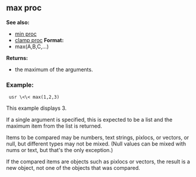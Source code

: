 ## max proc
**See also:**
*   [min proc](/ref/proc/min.md) 
*   [clamp proc](/ref/proc/clamp.md) <!-- -->
**Format:**
*   max(A,B,C,\...)
<!-- -->
**Returns:**
*   the maximum of the arguments.
### Example:

```
 usr \<\< max(1,2,3) 
```
 

This example displays
3. 

If a single argument is specified, this is expected to be a
list and the maximum item from the list is returned. 

Items to
be compared may be numbers, text strings, pixlocs, or vectors, or null,
but different types may not be mixed. (Null values can be mixed with
nums or text, but that\'s the only exception.) 

If the compared
items are objects such as pixlocs or vectors, the result is a new
object, not one of the objects that was compared.
